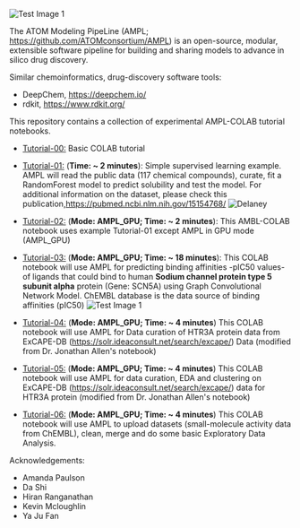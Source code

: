 ![Test Image 1](https://github.com/ravichas/AMPL-Tutorial/blob/master/Img/ATOM.PNG)

The ATOM Modeling PipeLine (AMPL; https://github.com/ATOMconsortium/AMPL) is an open-source, modular, extensible software pipeline for building and sharing models to advance in silico drug discovery.

Similar chemoinformatics, drug-discovery software tools:
* DeepChem, https://deepchem.io/
* rdkit, https://www.rdkit.org/

This repository contains a collection of experimental AMPL-COLAB tutorial notebooks.  

* [Tutorial-00:](https://github.com/ravichas/AMPL-Tutorial/blob/master/00_BasicCOLAB_Tutorial.ipynb) Basic COLAB tutorial

* [Tutorial-01:](https://github.com/ravichas/AMPL-Tutorial/blob/master/01_Delaney_Example.ipynb) (**Time: ~ 2 minutes**): Simple supervised learning example.
AMPL will read the public data (117 chemical compounds), curate, fit a RandomForest model to predict solubility and test the model. For additional information on the dataset, please check this publication,https://pubmed.ncbi.nlm.nih.gov/15154768/ 
![Delaney](https://github.com/ravichas/AMPL-Tutorial/blob/master/Img/Delaney.PNG)

* [Tutorial-02:](https://github.com/ravichas/AMPL-Tutorial/blob/master/02_Delaney_Example_AMPL_GPU.ipynb) (**Mode: AMPL_GPU; Time: ~ 2 minutes**): 
This AMBL-COLAB notebook uses example Tutorial-01 except AMPL in GPU mode (AMPL_GPU)

* [Tutorial-03:](https://github.com/ravichas/AMPL-Tutorial/blob/master/03_CHEMBL26_SCN5A_IC50_example.ipynb) (**Mode: AMPL_GPU; Time: ~ 18 minutes**): 
This COLAB notebook will use AMPL for predicting binding affinities -pIC50 values- of ligands that could bind to human **Sodium channel protein type 5 subunit alpha** protein (Gene: SCN5A) using Graph Convolutional Network Model. ChEMBL database is the data source of binding affinities (pIC50)
![Test Image 1](https://github.com/ravichas/AMPL-Tutorial/blob/master/Img/SCN5A.PNG)

* [Tutorial-04:](https://github.com/ravichas/AMPL-Tutorial/blob/master/04_explore_data_excape_2_curation.ipynb) (**Mode: AMPL_GPU; Time: ~ 4 minutes**)
This COLAB notebook will use AMPL for Data curation of HTR3A protein data from ExCAPE-DB (https://solr.ideaconsult.net/search/excape/) Data (modified from Dr. Jonathan Allen's notebook)

* [Tutorial-05:](https://github.com/ravichas/AMPL-Tutorial/blob/master/05_explore_data_excape_min_viable_one.ipynb) (**Mode: AMPL_GPU; Time: ~ 4 minutes**)
This COLAB notebook will use AMPL for data curation, EDA and clustering on ExCAPE-DB (https://solr.ideaconsult.net/search/excape/) data for HTR3A protein (modified from Dr. Jonathan Allen's notebook)

* [Tutorial-06:](https://github.com/ravichas/AMPL-Tutorial/blob/master/06_EDA_Curate_Merge_Visualize.ipynb) (**Mode: AMPL_GPU; Time: ~ 4 minutes**)
This COLAB notebook will use AMPL to upload datasets (small-molecule activity data from ChEMBL), clean, merge and do some basic Exploratory Data Analysis.  


Acknowledgements: 
* Amanda Paulson
* Da Shi
* Hiran Ranganathan
* Kevin Mcloughlin
* Ya Ju Fan

